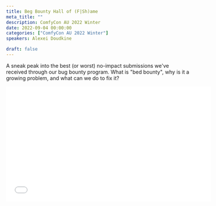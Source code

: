 ```yaml
---
title: Beg Bounty Hall of (F|Sh)ame
meta_title: ""
description: ComfyCon AU 2022 Winter
date: 2022-09-04 00:00:00
categories: ["ComfyCon AU 2022 Winter"]
speakers: Alexei Doudkine

draft: false
---
```

A sneak peak into the best (or worst) no-impact submissions we've received through our bug bounty program. What is "bed bounty", why is it a growing problem, and what can we do to fix it?

<iframe width="560" height="315" src="None" title="YouTube video player" frameborder="0" allow="accelerometer; autoplay; clipboard-write; encrypted-media; gyroscope; picture-in-picture; web-share" allowfullscreen></iframe>